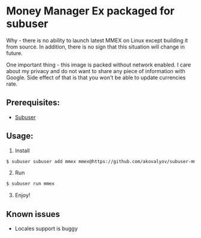 # Money Manager Ex packaged for subuser

Why - there is no ability to launch latest MMEX on Linux except building it from source.
In addition, there is no sign that this situation will change in future.

One important thing - this image is packed without network enabled. I care about my privacy and
do not want to share any piece of information with Google. Side effect of that is
that you won't be able to update currencies rate.

## Prerequisites:
* [Subuser](http://subuser.org/installation.html)

## Usage:

1. Install

```bash
$ subuser subuser add mmex mmex@https://github.com/akovalyov/subuser-mmex.git
```

2. Run

```bash
$ subuser run mmex
```

3. Enjoy!

## Known issues

* Locales support is buggy

